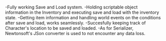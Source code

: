 -Fully working Save and Load system.
-Holding scriptable object information in the Inventory and executing save and load with the inventory state.
-Getting item information and handling world events on the conditions after save and load, works seamlessly.
-Succesfully keeping track of Character's location to be saved and loaded.
-As for Serializer, Newtonsoft's JSon converter is used to not encounter any data loss.
